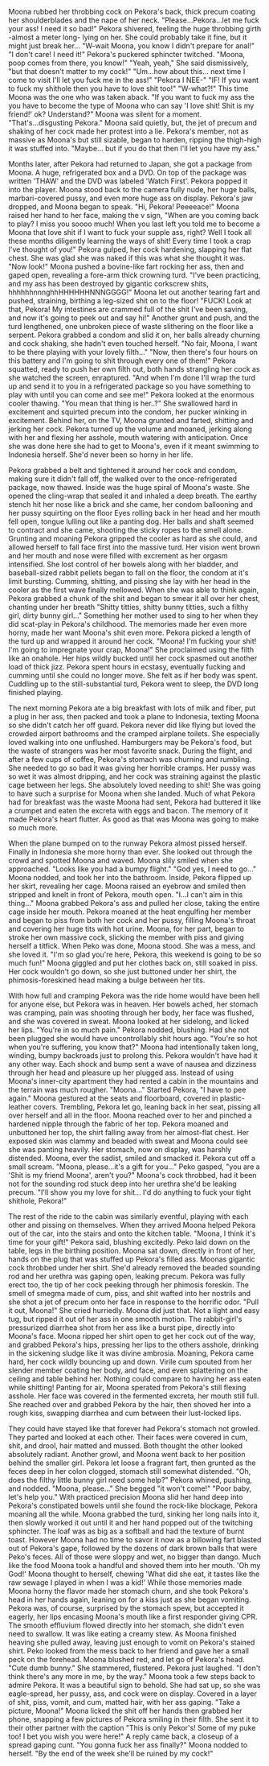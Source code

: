 Moona rubbed her throbbing cock on Pekora's back, thick precum coating her shoulderblades and the nape of her neck. "Please...Pekora...let me fuck your ass! I need it so bad!" Pekora shivered, feeling the huge throbbing girth -almost a meter long- lying on her. She could probably take it fine, but it might just break her... "W-wait Moona, you know I didn't prepare for anal!" "I don't care! I need it!" Pekora's puckered sphincter twitched. "Moona, poop comes from there, you know!" "Yeah, yeah," She said dismissively, "but that doesn't matter to my cock!" "Um...how about this... next time I come to visit I'll let you fuck me in the ass!" "Pekora I NEE-" "IF! If you want to fuck my shithole then you have to love shit too!" "W-what?!" This time Moona was the one who was taken aback. "If you want to fuck my ass the you have to become the type of Moona who can say 'I love shit! Shit is my friend!' ok? Understand?" Moona was silent for a moment. "That's...disgusting Pekora." Moona said quietly, but, the jet of precum and shaking of her cock made her protest into a lie. Pekora's member, not as massive as Moona's but still sizable, began to harden, ripping the thigh-high it was stuffed into. "Maybe... but if you do that then I'll let you have my ass."

Months later, after Pekora had returned to Japan, she got a package from Moona. A huge, refrigerated box and a DVD. On top of the package was written 'THAW' and the DVD was labeled 'Watch First'. Pekora popped it into the player. Moona stood back to the camera fully nude, her huge balls, marbari-covered pussy, and even more huge ass on display. Pekora's jaw dropped, and Moona began to speak. "Hi, Pekora! Peeeeace!" Moona raised her hand to her face, making the v sign, "When are you coming back to play? I miss you soooo much! When you last left you told me to become a Moona that love shit if I want to fuck your supple ass, right? Well I took all these months diligently learning the ways of shit! Every time I took a crap I've thought of you!" Pekora gulped, her cock hardening, slapping her flat chest. She was glad she was naked if this was what she thought it was. "Now look!" Moona pushed a bovine-like fart rocking her ass, then and gaped open, revealing a fore-arm thick crowning turd. "I've been practicing, and my ass has been destroyed by gigantic corkscrew shits, hhhhhhnnnghhHHHHHHNNNGGGG!" Moona let out another tearing fart and pushed, straining, birthing a leg-sized shit on to the floor! "FUCK! Look at that, Pekora! My intestines are crammed full of the shit I've been saving, and now it's going to peek out and say hi!" Another grunt and push, and the turd lengthened, one unbroken piece of waste slithering on the floor like a serpent. Pekora grabbed a condom and slid it on, her balls already churning and cock shaking, she hadn't even touched herself. "No fair, Moona, I want to be there playing with your lovely filth..." "Now, then there's four hours on this battery and I'm going to shit through every one of them!" Pekora squatted, ready to push her own filth out, both hands strangling her cock as she watched the screen, enraptured. "And when I'm done I'll wrap the turd up and send it to you in a refrigerated package so you have something to play with until you can come and see me!" Pekora looked at the enormous cooler thawing. "You mean that thing is her..?" She swallowed hard in excitement and squirted precum into the condom, her pucker winking in excitement. Behind her, on the TV, Moona grunted and farted, shitting and jerking her cock. Pekora turned up the volume and moaned, jerking along with her and flexing her asshole, mouth watering with anticipation. Once she was done here she had to get to Moona's, even if it meant swimming to Indonesia herself. She'd never been so horny in her life.

Pekora grabbed a belt and tightened it around her cock and condom, making sure it didn't fall off, the walked over to the once-refrigerated package, now thawed. Inside was the huge spiral of Moona's waste. She opened the cling-wrap that sealed it and inhaled a deep breath. The earthy stench hit her nose like a brick and she came, her condom ballooning and her pussy squirting on the floor Eyes rolling back in her head and her mouth fell open, tongue lulling out like a panting dog. Her balls and shaft seemed to contract and she came, shooting the sticky ropes to the smell alone. Grunting and moaning Pekora gripped the cooler as hard as she could, and allowed herself to fall face first into the massive turd. Her vision went brown and her mouth and nose were filled with excrement as her orgasm intensified. She lost control of her bowels along with her bladder, and baseball-sized rabbit pellets began to fall on the floor, the condom at it's limit bursting. Cumming, shitting, and pissing she lay with her head in the cooler as the first wave finally mellowed. When she was able to think again, Pekora grabbed a chunk of the shit and began to smear it all over her chest, chanting under her breath "Shitty titties, shitty bunny titties, such a filthy girl, dirty bunny girl..." Something her mother used to sing to her when they did scat-play in Pekora's childhood. The memories made her even more horny, made her want Moona's shit even more. Pekora picked a length of the turd up and wrapped it around her cock. "Moona! I'm fucking your shit! I'm going to impregnate your crap, Moona!" She proclaimed using the filth like an onahole. Her hips wildly bucked until her cock spasmed out another load of thick jizz. Pekora spent hours in ecstasy, eventually fucking and cumming until she could no longer move. She felt as if her body was spent. Cuddling up to the still-substantial turd, Pekora went to sleep, the DVD long finished playing.

The next morning Pekora ate a big breakfast with lots of milk and fiber, put a plug in her ass, then packed and took a plane to Indonesia, texting Moona so she didn't catch her off guard. Pekora never did like flying but loved the crowded airport bathrooms and the cramped airplane toilets. She especially loved walking into one unflushed. Hamburgers may be Pekora's food, but the waste of strangers was her most favorite snack. During the flight, and after a few cups of coffee, Pekora's stomach was churning and rumbling. She needed to go so bad it was giving her horrible cramps. Her pussy was so wet it was almost dripping, and her cock was straining against the plastic cage between her legs. She absolutely loved needing to shit! She was going to have such a surprise for Moona when she landed. Much of what Pekora had for breakfast was the waste Moona had sent, Pekora had buttered it like a crumpet and eaten the excreta with eggs and bacon. The memory of it made Pekora's heart flutter. As good as that was Moona was going to make so much more.

When the plane bumped on to the runway Pekora almost pissed herself. Finally in Indonesia she more horny than ever. She looked out through the crowd and spotted Moona and waved. Moona slily smiled when she approached. "Looks like you had a bumpy flight." "God yes, I need to go..." Moona nodded, and took her into the bathroom. Inside, Pekora flipped up her skirt, revealing her cage. Moona raised an eyebrow and smiled then stripped and knelt in front of Pekora, mouth open. "I...I can't aim in this thing..." Moona grabbed Pekora's ass and pulled her close, taking the entire cage inside her mouth. Pekora moaned at the heat engulfing her member and began to piss from both her cock and her pussy, filling Moona's throat and covering her huge tits with hot urine. Moona, for her part, began to stroke her own massive cock, slicking the member with piss and giving herself a titfick. When Peko was done, Moona stood. She was a mess, and she loved it. "I'm so glad you're here, Pekora, this weekend is going to be so much fun!" Moona giggled and put her clothes back on, still soaked in piss. Her cock wouldn't go down, so she just buttoned under her shirt, the phimosis-foreskined head making a bulge between her tits.

With how full and cramping Pekora was the ride home would have been hell for anyone else, but Pekora was in heaven. Her bowels ached, her stomach was cramping, pain was shooting through her body, her face was flushed, and she was covered in sweat. Moona looked at her sidelong, and licked her lips. "You're in so much pain." Pekora nodded, blushing. Had she not been plugged she would have uncontrollably shit hours ago. "You're so hot when you're suffering, you know that?" Moona had intentionally taken long, winding, bumpy backroads just to prolong this. Pekora wouldn't have had it any other way. Each shock and bump sent a wave of nausea and dizziness through her head and pleasure up her plugged ass. Instead of using Moona's inner-city apartment they had rented a cabin in the mountains and the terrain was much rougher. "Moona..." Started Pekora, "I have to pee again." Moona gestured at the seats and floorboard, covered in plastic-leather covers. Trembling, Pekora let go, leaning back in her seat, pissing all over herself and all in the floor. Moona reached over to her and pinched a hardened nipple through the fabric of her top. Pekora moaned and unbuttoned her top, the shirt falling away from her almost-flat chest. Her exposed skin was clammy and beaded with sweat and Moona could see she was panting heavily. Her stomach, now on display, was harshly distended. Moona, ever the sadist, smiled and smacked it. Pekora cut off a small scream. "Moona, please...it's a gift for you..." Peko gasped, "you are a 'Shit is my friend Moona', aren't you?" Moona's cock throbbed, had it been not for the sounding rod stuck deep into her urethra she'd be leaking precum. "I'll show you my love for shit... I'd do anything to fuck your tight shithole, Pekora!"

The rest of the ride to the cabin was similarly eventful, playing with each other and pissing on themselves. When they arrived Moona helped Pekora out of the car, into the stairs and onto the kitchen table. "Moona, I think it's time for your gift!" Pekora said, blushing excitedly. Peko laid down on the table, legs in the birthing position. Moona sat down, directly in front of her, hands on the plug that was stuffed up Pekora's filled ass. Moonas gigantic cock throbbed under her shirt. She'd already removed the beaded sounding rod and her urethra was gaping open, leaking precum. Pekora was fully erect too, the tip of her cock peeking through her phimosis foreskin. The smell of smegma made of cum, piss, and shit wafted into her nostrils and she shot a jet of precum onto her face in response to the horrific odor. "Pull it out, Moona!" She cried hurriedly. Moona did just that. Not a light and easy tug, but ripped it out of her ass in one smooth motion. The rabbit-girl's pressurized diarrhea shot from her ass like a burst pipe, directly into Moona's face. Moona ripped her shirt open to get her cock out of the way, and grabbed Pekora's hips, pressing her lips to the others asshole, drinking in the sickening sludge like it was divine ambrosia. Moaning, Pekora came hard, her cock wildly bouncing up and down. Virile cum spouted from her slender member coating her body, and face, and even splattering on the ceiling and table behind her. Nothing could compare to having her ass eaten while shitting! Panting for air, Moona sperated from Pekora's still flexing asshole. Her face was covered in the fermented excreta, her mouth still full. She reached over and grabbed Pekora by the hair, then shoved her into a rough kiss, swapping diarrhea and cum between their lust-locked lips.

They could have stayed like that forever had Pekora's stomach not growled. They parted and looked at each other. Their faces were covered in cum, shit, and drool, hair matted and mussed. Both thought the other looked absolutely radiant. Another growl, and Moona went back to her position behind the smaller girl. Pekora let loose a fragrant fart, then grunted as the feces deep in her colon clogged, stomach still somewhat distended. "Oh, does the filthy little bunny girl need some help?" Pekora whined, pushing, and nodded. "Moona, please..." She begged "it won't come!" "Poor baby, let's help you." With practiced precision Moona slid her hand deep into Pekora's constipated bowels until she found the rock-like blockage, Pekora moaning all the while. Moona grabbed the turd, sinking her long nails into it, then slowly worked it out until it and her hand popped out of the twitching sphincter. The loaf was as big as a softball and had the texture of burnt toast. However Moona had no time to savor it now as a billowing fart blasted out of Pekora's gape, followed by the dozens of dark brown balls that were Peko's feces. All of those were sloppy and wet, no bigger than dango. Much like the food Moona took a handful and shoved them into her mouth. 'Oh my God!' Moona thought to herself, chewing 'What did she eat, it tastes like the raw sewage I played in when I was a kid!' While those memories made Moona horny the flavor made her stomach churn, and she took Pekora's head in her hands again, leaning on for a kiss just as she began vomiting. Pekora was, of course, surprised by the stomach spew, but accepted it eagerly, her lips encasing Moona's mouth like a first responder giving CPR. The smooth effluvium flowed directly into her stomach, she didn't even need to swallow. It was like eating a creamy stew. As Moona finished heaving she pulled away, leaving just enough to vomit on Pekora's stained shirt. Peko looked from the mess back to her friend and gave her a small peck on the forehead. Moona blushed red, and let go of Pekora's head. "Cute dumb bunny." She stammered, flustered. Pekora just laughed. "I don't think there's any more in me, by the way." Moona took a few steps back to admire Pekora. It was a beautiful sign to behold. She had sat up, so she was eagle-spread, her pussy, ass, and cock were on display. Covered in a layer of shit, piss, vomit, and cum, matted hair, with her ass gaping. "Take a picture, Moona!" Moona licked the shit off her hands then grabbed her phone, snapping a few pictures of Pekora smiling in their filth. She sent it to their other partner with the caption "This is only Pekor's! Some of my puke too! I bet you wish you were here!" A reply came back, a closeup of a spread gaping cunt. "You gonna fuck her ass finally?" Moona nodded to herself. "By the end of the week she'll be ruined by my cock!"
